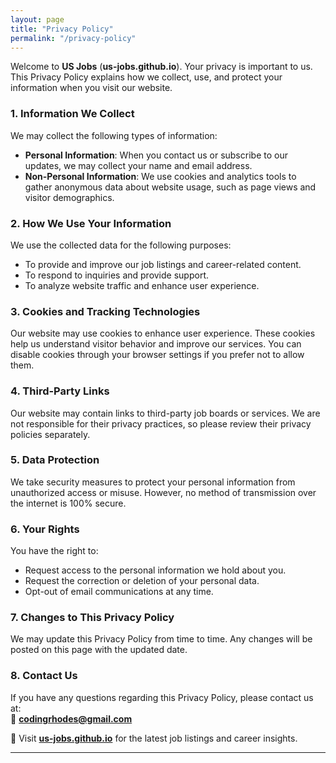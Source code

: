 ```yaml
---
layout: page
title: "Privacy Policy"
permalink: "/privacy-policy"
---  
```


Welcome to **US Jobs** (**us-jobs.github.io**). Your privacy is important to us. This Privacy Policy explains how we collect, use, and protect your information when you visit our website.  

### 1. Information We Collect  
We may collect the following types of information:  
- **Personal Information**: When you contact us or subscribe to our updates, we may collect your name and email address.  
- **Non-Personal Information**: We use cookies and analytics tools to gather anonymous data about website usage, such as page views and visitor demographics.  

### 2. How We Use Your Information  
We use the collected data for the following purposes:  
- To provide and improve our job listings and career-related content.  
- To respond to inquiries and provide support.  
- To analyze website traffic and enhance user experience.  

### 3. Cookies and Tracking Technologies  
Our website may use cookies to enhance user experience. These cookies help us understand visitor behavior and improve our services. You can disable cookies through your browser settings if you prefer not to allow them.  

### 4. Third-Party Links  
Our website may contain links to third-party job boards or services. We are not responsible for their privacy practices, so please review their privacy policies separately.  

### 5. Data Protection  
We take security measures to protect your personal information from unauthorized access or misuse. However, no method of transmission over the internet is 100% secure.  

### 6. Your Rights  
You have the right to:  
- Request access to the personal information we hold about you.  
- Request the correction or deletion of your personal data.  
- Opt-out of email communications at any time.  

### 7. Changes to This Privacy Policy  
We may update this Privacy Policy from time to time. Any changes will be posted on this page with the updated date.  

### 8. Contact Us  
If you have any questions regarding this Privacy Policy, please contact us at:  
📧 **[codingrhodes@gmail.com](mailto:codingrhodes@gmail.com)**  

🔎 Visit **[us-jobs.github.io](https://us-jobs.github.io/)** for the latest job listings and career insights.  

---
